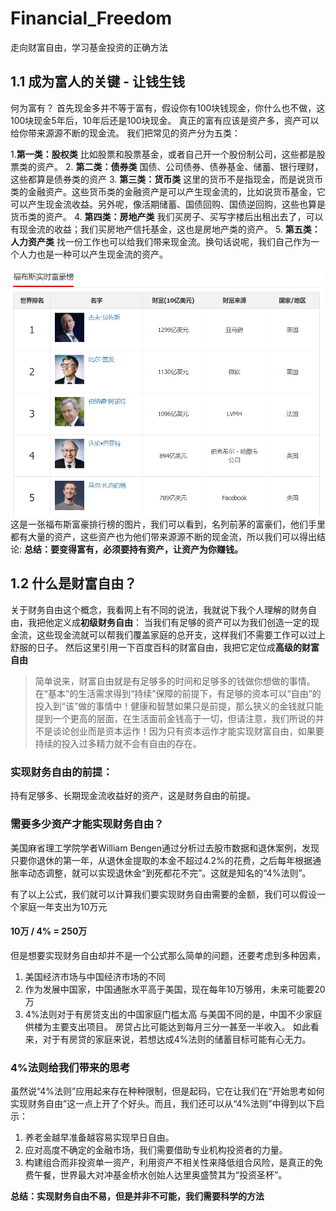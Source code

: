 # Financial_Freedom
走向财富自由，学习基金投资的正确方法

## 1.1 成为富人的关键 - 让钱生钱
  何为富有？ 首先现金多并不等于富有，假设你有100块钱现金，你什么也不做，这100块现金5年后，10年后还是100块现金。
  真正的富有应该是资产多，资产可以给你带来源源不断的现金流。
  我们把常见的资产分为五类：

1.**第一类：股权类**
比如股票和股票基金，或者自己开一个股份制公司，这些都是股票类的资产。
2. **第二类：债券类**
国债、公司债券、债券基金、储蓄、银行理财，这些都算是债券类的资产
3. **第三类：货币类**
这里的货币不是指现金，而是说货币类的金融资产。这些货币类的金融资产是可以产生现金流的，比如说货币基金，它可以产生现金流收益。另外呢，像活期储蓄、国债回购、国债逆回购，这些也算是货币类的资产。
4. **第四类：房地产类**
我们买房子、买写字楼后出租出去了，可以有现金流的收益；我们买房地产信托基金，这也是房地产类的资产。
5. **第五类：人力资产类**
找一份工作也可以给我们带来现金流。换句话说呢，我们自己作为一个人力也是一种可以产生现金流的资产。

![福布斯富豪排行](./images/forbes.png)
这是一张福布斯富豪排行榜的图片，我们可以看到，名列前茅的富豪们，他们手里都有大量的资产，这些资产也为他们带来源源不断的现金流，所以我们可以得出结论:
**总结：要变得富有，必须要持有资产，让资产为你赚钱。**

## 1.2 什么是财富自由？
关于财务自由这个概念，我看网上有不同的说法，我就说下我个人理解的财务自由，我把他定义成**初级财务自由**：
当我们有足够的资产可以为我们创造一定的现金流，这些现金流就可以帮我们覆盖家庭的总开支，这样我们不需要工作可以过上舒服的日子。
然后这里引用一下百度百科的财富自由，我把它定位成**高级的财富自由**
>简单说来，财富自由就是有足够多的时间和足够多的钱做你想做的事情。在“基本”的生活需求得到“持续”保障的前提下，有足够的资本可以“自由”的投入到“该”做的事情中！健康和智慧如果只是前提，那么狭义的金钱就只能提到一个更高的层面，在生活面前金钱高于一切，但请注意，我们所说的并不是谈论创业而是资本运作！因为只有资本运作才能实现财富自由，如果要持续的投入过多精力就不会有自由的存在。

### 实现财务自由的前提：
持有足够多、长期现金流收益好的资产，这是财务自由的前提。

### 需要多少资产才能实现财务自由？
美国麻省理工学院学者William Bengen通过分析过去股市数据和退休案例，发现只要你退休的第一年，从退休金提取的本金不超过4.2%的花费，之后每年根据通胀率动态调整，就可以实现退休金“到死都花不完”。这就是知名的“4%法则”。

有了以上公式，我们就可以计算我们要实现财务自由需要的金额，我们可以假设一个家庭一年支出为10万元
#### 10万 / 4% = 250万

但是想要实现财务自由却并不是一个公式那么简单的问题，还要考虑到多种因素，
1. 美国经济市场与中国经济市场的不同
2. 作为发展中国家，中国通胀水平高于美国，现在每年10万够用，未来可能要20万
3. 4%法则对于有房贷支出的中国家庭门槛太高
与美国不同的是，中国不少家庭供楼为主要支出项目。
房贷占比可能达到每月三分一甚至一半收入。
如此看来，对于有房贷的家庭来说，若想达成4%法则的储蓄目标可能有心无力。

### 4%法则给我们带来的思考
虽然说“4%法则”应用起来存在种种限制，但是起码，它在让我们在“开始思考如何实现财务自由”这一点上开了个好头。而且，我们还可以从“4%法则”中得到以下启示：

1. 养老金越早准备越容易实现早日自由。
2. 应对高度不确定的金融市场，我们需要借助专业机构投资者的力量。
3. 构建组合而非投资单一资产，利用资产不相关性来降低组合风险，是真正的免费午餐，世界最大对冲基金桥水创始人达里奥盛赞其为“投资圣杯”。

**总结：实现财务自由不易，但是并非不可能，我们需要科学的方法**